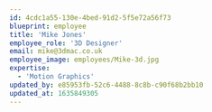```yaml
---
id: 4cdc1a55-130e-4bed-91d2-5f5e72a56f73
blueprint: employee
title: 'Mike Jones'
employee_role: '3D Designer'
email: mike@3dmac.co.uk
employee_image: employees/Mike-3d.jpg
expertise:
  - 'Motion Graphics'
updated_by: e85953fb-52c6-4488-8c8b-c90f68b2bb10
updated_at: 1635849305
---
```

